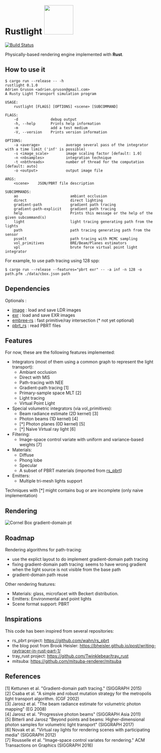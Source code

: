 <h1>
Rustlight <img src="http://beltegeuse.s3-website-ap-northeast-1.amazonaws.com/rustlight/logo.png" width="96"> 
</h1>

[![Build Status](https://travis-ci.org/beltegeuse/rustlight.svg?branch=master)](https://travis-ci.org/beltegeuse/rustlight)

Physically-based rendering engine implemented with **Rust**.

## How to use it

```
$ cargo run --release -- -h
rustlight 0.1.0
Adrien Gruson <adrien.gruson@gmail.com>
A Rusty Light Transport simulation program

USAGE:
    rustlight [FLAGS] [OPTIONS] <scene> [SUBCOMMAND]

FLAGS:
    -d               debug output
    -h, --help       Prints help information
    -m               add a test medium
    -V, --version    Prints version information

OPTIONS:
    -a <average>            average several pass of the integrator with a time limit ('inf' is possible)
    -s <image_scale>        image scaling factor [default: 1.0]
    -n <nbsamples>          integration technique
    -t <nbthreads>          number of thread for the computation [default: auto]
    -o <output>             output image file

ARGS:
    <scene>    JSON/PBRT file description

SUBCOMMANDS:
    ao                        ambiant occlusion
    direct                    direct lighting
    gradient-path             gradient path tracing
    gradient-path-explicit    gradient path tracing
    help                      Prints this message or the help of the given subcommand(s)
    light                     light tracing generating path from the lights
    path                      path tracing generating path from the sensor
    pssmlt                    path tracing with MCMC sampling
    vol_primitives            BRE/Beam/Planes estimators
    vpl                       brute force virtual point light integrator
```

For example, to use path tracing using 128 spp:
```
$ cargo run --release --features="pbrt exr" -- -a inf -n 128 -o path.pfm ./data/cbox.json path
```

## Dependencies

Optionals : 

- [image](https://github.com/image-rs/image) : load and save LDR images
- [exr](https://github.com/johannesvollmer/exrs) : load and save EXR images
- [embree-rs](https://github.com/Twinklebear/embree-rs) : fast primitive/ray intersection (* not yet optional)
- [pbrt_rs](https://github.com/beltegeuse/pbrt_rs) : read PBRT files 

## Features

For now, these are the following features implemented:
- Integrators (most of them using a common graph to represent the light transport): 
    * Ambiant occlusion
    * Direct with MIS
    * Path-tracing with NEE
    * Gradient-path tracing [1]
    * Primary-sample space MLT [2]
    * Light tracing
    * Virtual Point Light
- Special volumetric integrators (via vol_primitives):
    * Beam radiance estimate (2D kernel) [3]
    * Photon beams (1D kernel) [4]
    * [*] Photon planes (0D kernel) [5]
    * [*] Naive Virtual ray light [6]
- Filtering: 
    * Image-space control variate with uniform and variance-based weights [7]
- Materials: 
    * Diffuse
    * Phong lobe
    * Specular
    * A subset of PBRT materials (imported from [rs_pbrt](https://github.com/wahn/rs_pbrt))
- Emitters: 
    * Multiple tri-mesh lights support

Techniques with [*] might contains bug or are incomplete (only naive implementation)

## Rendering

![Cornel Box gradient-domain pt](http://beltegeuse.s3-website-ap-northeast-1.amazonaws.com/rustlight/pbrt_rs.png)

## Roadmap

Rendering algorithms for path-tracing:

- use the explict layout to do implement gradient-domain path tracing
- fixing gradient-domain path tracing: seems to have wrong gradient when the light source is not visible from the base path
- gradient-domain path reuse

Other rendering features:

- Materials: glass, microfacet with Beckert distribution.
- Emitters: Environmental and point lights
- Scene format support: PBRT

## Inspirations

This code has been inspired from several repositories:

- rs_pbrt project: https://github.com/wahn/rs_pbrt
- the blog post from Brook Heisler: https://bheisler.github.io/post/writing-raytracer-in-rust-part-1/
- tray_rust project: https://github.com/Twinklebear/tray_rust
- mitsuba: https://github.com/mitsuba-renderer/mitsuba

## References
[1] Kettunen et al. "Gradient-domain path tracing." (SIGGRAPH 2015) \
[2] Csaba et al. "A simple and robust mutation strategy for the metropolis light transport algorithm. (CGF 2002) \
[3] Jarosz et al. "The beam radiance estimate for volumetric photon mapping" (EG 2008) \
[4] Jarosz et al. "Progressive photon beams" (SIGGRAPH Asia 2011) \
[5] Bitterli and Jarosz "Beyond points and beams: Higher-dimensional photon samples for volumetric light transport" (SIGGRAPH 2017) \
[6] Novak et al. "Virtual ray lights for rendering scenes with participating media" (SIGGRAPH 2012) \
[7] Rousselle et al. "Image-space control variates for rendering." ACM Transactions on Graphics (SIGGRAPH 2016)
